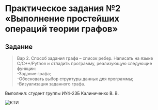 # Практическое задания №2 «Выполнение простейших операций теории графов»

## Задание
>Вар 2. Способ задания графа – список ребер.
>Написать на языке С/C++/Python и отладить программу,
>реализующую следующие функции:  
>-Задание графа;  
>-Обосновать выбор структуры данных для программы;  
>-Визуализация заданного графа.

Выполнил: студент группы ИУ4-23Б 
Калиниченко В. В.

![КТИ](static/image.png "КТИ")
